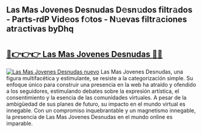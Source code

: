 ## Las Mas Jovenes Desnudas D𝚎sn𝚞dos filtr𝚊dos - Parts-rdP Vid𝚎os f𝚘tos - N𝚞evas filtr𝚊ciones atr𝚊ctivas byDhq

# <h2><a href="http://mb2gv6s.tromn.icu/?c=Las+Mas+Jovenes+Desnudas">🔗👉👉👉 Las Mas Jovenes Desnudas 🔗🔗</a></h2>

[![Las Mas Jovenes Desnudas nuevo](https://i.imgur.com/pEAQMta.gif)](http://mb2gv6s.tromn.icu/?c=Las+Mas+Jovenes+Desnudas)
Las Mas Jovenes Desnudas, una figura multifacética y estimulante, se resiste a la categorización simple. Su enfoque único para construir una presencia en la web ha atraído y ofendido a los seguidores, estimulando debates sobre la expresión artística, el consentimiento y la esencia de las comunidades virtuales. A pesar de la ambigüedad de sus planes de futuro, su impacto en el mundo virtual es innegable. Con un compromiso inquebrantable y un magnetismo innegable, la presencia de Las Mas Jovenes Desnudas en el mundo online es imparable.
